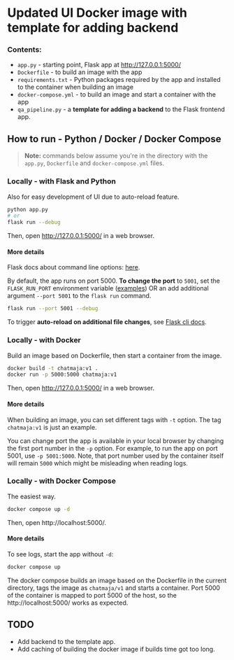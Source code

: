 # Updated UI Docker image with template for adding backend

### Contents:
- `app.py` - starting point, Flask app at http://127.0.0.1:5000/
- `Dockerfile` - to build an image with the app
- `requirements.txt` - Python packages required by the app and installed to the container when building an image
- `docker-compose.yml` - to build an image and start a container with the app
- `qa_pipeline.py` - a **template for adding a backend** to the Flask frontend app.


## How to run - Python / Docker / Docker Compose

> **Note:** commands below assume you're in the directory with the `app.py`, `Dockerfile` and `docker-compose.yml` files.

### Locally - with Flask and Python

Also for easy development of UI due to auto-reload feature.

```bash
python app.py
# or 
flask run --debug
```
Then, open http://127.0.0.1:5000/ in a web browser. 

#### More details

Flask docs about command line options: [here](https://flask.palletsprojects.com/en/3.0.x/cli/#application-discovery).

By default, the app runs on port 5000. **To change the port** to `5001`, set the `FLASK_RUN_PORT` environment variable ([examples](https://flask.palletsprojects.com/en/3.0.x/cli/#setting-command-options)) OR an add additional argument `--port 5001` to the `flask run` command.
```bash
flask run --port 5001 --debug
```

To trigger **auto-reload on additional file changes**, see [Flask cli docs](https://flask.palletsprojects.com/en/3.0.x/cli/#watch-and-ignore-files-with-the-reloader).

### Locally - with Docker

Build an image based on Dockerfile, then start a container from the image.

```bash
docker build -t chatmaja:v1 .
docker run -p 5000:5000 chatmaja:v1
```

Then, open http://127.0.0.1:5000/ in a web browser.

#### More details

When building an image, you can set different tags with `-t` option. The tag `chatmaja:v1` is just an example. 

You can change port the app is available in your local browser by changing the first port number in the `-p` option. For example, to run the app on port 5001, use `-p 5001:5000`. Note, that port number used by the container itself will remain `5000` which might be misleading when reading logs.

### Locally - with Docker Compose

The easiest way.

```bash
docker compose up -d
```

Then, open http://localhost:5000/.

#### More details

To see logs, start the app without `-d`:
```bash
docker compose up
```

The docker compose builds an image based on the Dockerfile in the current directory, tags the image as `chatmaja/v1` and starts a container. Port 5000 of the container is mapped to port 5000 of the host, so the http://localhost:5000/ works as expected.

## TODO

- Add backend to the template app.
- Add caching of building the docker image if builds time got too long.